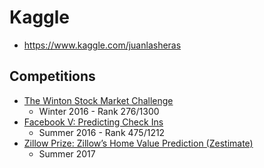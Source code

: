 # Kaggle
* https://www.kaggle.com/juanlasheras

## Competitions
* [The Winton Stock Market Challenge](./winton)
  * Winter 2016 - Rank 276/1300
* [Facebook V: Predicting Check Ins](./fb5-checkins)
  * Summer 2016 - Rank 475/1212
* [Zillow Prize: Zillow’s Home Value Prediction (Zestimate)](./zillow)
  * Summer 2017
